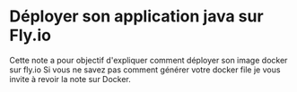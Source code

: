 # Déployer son application java sur Fly.io

Cette note a pour objectif d'expliquer comment déployer son image docker sur fly.io
Si vous ne savez pas comment générer votre docker file je vous invite à revoir la note sur Docker.




